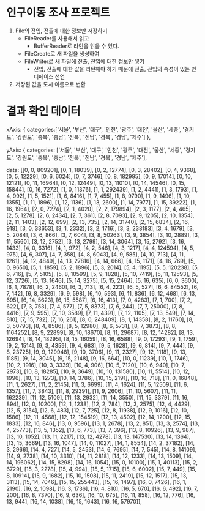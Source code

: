 # 인구이동 조사 프로젝트<br>
1. File의 전입, 전출에 대한 정보만 저장하기
    - FileReader를 사용해서 읽고
      - BufferReader로 라인을 읽을 수 있다.
    - FileCreate로 새 파일을 생성하여
    - FileWriter로 새 파일에 전출, 전입에 대한 정보만 넣기
      - 전입, 전출에 대한 값을 리턴해야 하기 때문에 전출, 전입의 속성이 있는 인터페이스 선언
2. 저장된 값을 도시 이름으로 변환

# 결과 확인 데이터
xAxis: {
categories:['서울', '부산', '대구', '인천', '광주', '대전', '울산', '세종', '경기도', '강원도', '충북', '충남', '전북', '전남', '경북', '경남', '제주']
},<br>

yAxis: {
categories: ['서울', '부산', '대구', '인천', '광주', '대전', '울산', '세종', '경기도', '강원도', '충북', '충남', '전북', '전남', '경북', '경남', '제주'],

data: [[0, 0, 809201],
[0, 1, 18039],
[0, 2, 12774],
[0, 3, 28402],
[0, 4, 9368],
[0, 5, 12229],
[0, 6, 6024],
[0, 7, 3746],
[0, 8, 182995],
[0, 9, 17014],
[0, 10, 12121],
[0, 11, 16964],
[0, 12, 12449],
[0, 13, 11010],
[0, 14, 14546],
[0, 15, 15844],
[0, 16, 7272],
[1, 0, 11376],
[1, 1, 292439],
[1, 2, 4441],
[1, 3, 1793],
[1, 4, 992],
[1, 5, 1521],
[1, 6, 8416],
[1, 7, 455],
[1, 8, 9790],
[1, 9, 1496],
[1, 10, 1355],
[1, 11, 1896],
[1, 12, 1136],
[1, 13, 2600],
[1, 14, 7977],
[1, 15, 39222],
[1, 16, 1964],
[2, 0, 7274],
[2, 1, 4020],
[2, 2, 179894],
[2, 3, 1177],
[2, 4, 465],
[2, 5, 1278],
[2, 6, 2434],
[2, 7, 361],
[2, 8, 7093],
[2, 9, 1205],
[2, 10, 1354],
[2, 11, 1403],
[2, 12, 699],
[2, 13, 735],
[2, 14, 31740],
[2, 15, 6834],
[2, 16, 918],
[3, 0, 33653],
[3, 1, 2332],
[3, 2, 1716],
[3, 3, 238183],
[3, 4, 1679],
[3, 5, 2084],
[3, 6, 866],
[3, 7, 604],
[3, 8, 50263],
[3, 9, 3854],
[3, 10, 2889],
[3, 11, 5560],
[3, 12, 2752],
[3, 13, 2799],
[3, 14, 3064],
[3, 15, 2792],
[3, 16, 1433],
[4, 0, 6316],
[4, 1, 972],
[4, 2, 546],
[4, 3, 1217],
[4, 4, 124594],
[4, 5, 975],
[4, 6, 307],
[4, 7, 358],
[4, 8, 6043],
[4, 9, 585],
[4, 10, 713],
[4, 11, 1261],
[4, 12, 4849],
[4, 13, 27816],
[4, 14, 666],
[4, 15, 1171],
[4, 16, 769],
[5, 0, 9650],
[5, 1, 1859],
[5, 2, 1896],
[5, 3, 2014],
[5, 4, 1195],
[5, 5, 120238],
[5, 6, 716],
[5, 7, 5105],
[5, 8, 10599],
[5, 9, 1828],
[5, 10, 7419],
[5, 11, 12593],
[5, 12, 3726],
[5, 13, 1646],
[5, 14, 3275],
[5, 15, 2464],
[5, 16, 635],
[6, 0, 3600],
[6, 1, 7878],
[6, 2, 2460],
[6, 3, 713],
[6, 4, 223],
[6, 5, 527],
[6, 6, 84552],
[6, 7, 142],
[6, 8, 3329],
[6, 9, 598],
[6, 10, 593],
[6, 11, 836],
[6, 12, 468],
[6, 13, 695],
[6, 14, 5623],
[6, 15, 5587],
[6, 16, 413],
[7, 0, 4283],
[7, 1, 700],
[7, 2, 622],
[7, 3, 753],
[7, 4, 577],
[7, 5, 8373],
[7, 6, 244],
[7, 7, 25000],
[7, 8, 4416],
[7, 9, 595],
[7, 10, 3589],
[7, 11, 4391],
[7, 12, 1105],
[7, 13, 549],
[7, 14, 810],
[7, 15, 732],
[7, 16, 261],
[8, 0, 248409],
[8, 1, 14358],
[8, 2, 11760],
[8, 3, 50793],
[8, 4, 8586],
[8, 5, 12980],
[8, 6, 5731],
[8, 7, 3873],
[8, 8, 1164252],
[8, 9, 22899],
[8, 10, 18670],
[8, 11, 29687],
[8, 12, 14282],
[8, 13, 12694],
[8, 14, 18295],
[8, 15, 16059],
[8, 16, 6588],
[9, 0, 17293],
[9, 1, 1759],
[9, 2, 1514],
[9, 3, 4359],
[9, 4, 683],
[9, 5, 1628],
[9, 6, 814],
[9, 7, 444],
[9, 8, 23725],
[9, 9, 129948],
[9, 10, 3706],
[9, 11, 2327],
[9, 12, 1118],
[9, 13, 1185],
[9, 14, 3045],
[9, 15, 2148],
[9, 16, 664],
[10, 0, 11239],
[10, 1, 1746],
[10, 2, 1916],
[10, 3, 3339],
[10, 4, 906],
[10, 5, 7120],
[10, 6, 940],
[10, 7, 2973],
[10, 8, 18285],
[10, 9, 3649],
[10, 10, 131580],
[10, 11, 5514],
[10, 12, 1996],
[10, 13, 1273],
[10, 14, 3786],
[10, 15, 2191],
[10, 16, 718],
[11, 0, 16848],
[11, 1, 2627],
[11, 2, 2145],
[11, 3, 6699],
[11, 4, 1624],
[11, 5, 12509],
[11, 6, 1357],
[11, 7, 3843],
[11, 8, 29391],
[11, 9, 2606],
[11, 10, 5607],
[11, 11, 162239],
[11, 12, 5109],
[11, 13, 2932],
[11, 14, 3550],
[11, 15, 3379],
[11, 16, 894],
[12, 0, 10200],
[12, 1, 1238],
[12, 2, 784],
[12, 3, 2575],
[12, 4, 4429],
[12, 5, 3154],
[12, 6, 483],
[12, 7, 725],
[12, 8, 11938],
[12, 9, 1016],
[12, 10, 1586],
[12, 11, 4568],
[12, 12, 154519],
[12, 13, 4502],
[12, 14, 1200],
[12, 15, 1833],
[12, 16, 846],
[13, 0, 9596],
[13, 1, 2678],
[13, 2, 851],
[13, 3, 2574],
[13, 4, 25773],
[13, 5, 1352],
[13, 6, 773],
[13, 7, 396],
[13, 8, 10926],
[13, 9, 987],
[13, 10, 1052],
[13, 11, 2217],
[13, 12, 4278],
[13, 13, 147530],
[13, 14, 1364],
[13, 15, 3669],
[13, 16, 1047],
[14, 0, 11027],
[14, 1, 8554],
[14, 2, 37182],
[14, 3, 2966],
[14, 4, 727],
[14, 5, 2453],
[14, 6, 7695],
[14, 7, 545],
[14, 8, 14109],
[14, 9, 2738],
[14, 10, 3310],
[14, 11, 2818],
[14, 12, 1233],
[14, 13, 1509],
[14, 14, 196062],
[14, 15, 8298],
[14, 16, 1054],
[15, 0, 10100],
[15, 1, 40113],
[15, 2, 6729],
[15, 3, 2278],
[15, 4, 994],
[15, 5, 1715],
[15, 6, 6002],
[15, 7, 449],
[15, 8, 10914],
[15, 9, 1682],
[15, 10, 1508],
[15, 11, 2419],
[15, 12, 1517],
[15, 13, 3113],
[15, 14, 7046],
[15, 15, 255443],
[15, 16, 1497],
[16, 0, 7426],
[16, 1, 2190],
[16, 2, 1098],
[16, 3, 1736],
[16, 4, 810],
[16, 5, 670],
[16, 6, 492],
[16, 7, 200],
[16, 8, 7370],
[16, 9, 636],
[16, 10, 675],
[16, 11, 858],
[16, 12, 776],
[16, 13, 944],
[16, 14, 1038],
[16, 15, 1643],
[16, 16, 57970]],